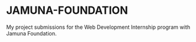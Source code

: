 # JAMUNA-FOUNDATION
My project submissions for the Web Development Internship program with Jamuna Foundation.
